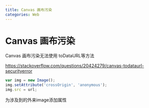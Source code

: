 ```yaml
---
title: Canvas 画布污染
categories: Web
---
```


# Canvas 画布污染

Canvas 画布污染无法使用 toDataURL等方法

 https://stackoverflow.com/questions/20424279/canvas-todataurl-securityerror 

```js
var img = new Image();
img.setAttribute('crossOrigin', 'anonymous');
img.src = url;
```

为涉及到的外来image添加属性

